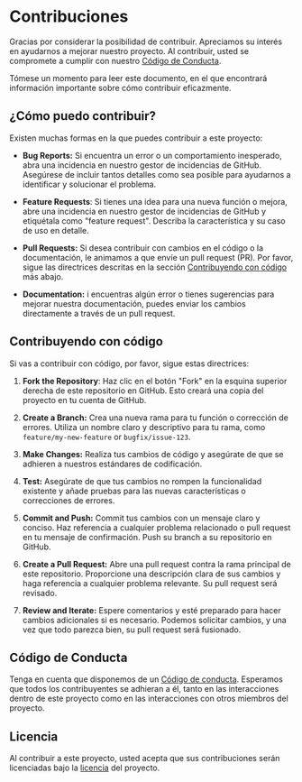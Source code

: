 # Contribuciones

Gracias por considerar la posibilidad de contribuir. Apreciamos su interés en ayudarnos a mejorar nuestro proyecto. Al contribuir, usted se compromete a cumplir con nuestro [Código de Conducta](CODE-OF-CONDUCT.md).

Tómese un momento para leer este documento, en el que encontrará información importante sobre cómo contribuir eficazmente.

## ¿Cómo puedo contribuir?

Existen muchas formas en la que puedes contribuir a este proyecto:

- **Bug Reports:** Si encuentra un error o un comportamiento inesperado, abra una incidencia en nuestro gestor de incidencias de GitHub. Asegúrese de incluir tantos detalles como sea posible para ayudarnos a identificar y solucionar el problema.

- **Feature Requests**: Si tienes una idea para una nueva función o mejora, abre una incidencia en nuestro gestor de incidencias de GitHub y etiquétala como "feature request". Describa la característica y su caso de uso en detalle.

- **Pull Requests:** Si desea contribuir con cambios en el código o la documentación, le animamos a que envíe un pull request (PR). Por favor, sigue las directrices descritas en la sección [Contribuyendo con código](https://github.com/mef-lab/.github/blob/main/CONTRIBUTING.md#contribuyendo-con-c%C3%B3digo) más abajo.

- **Documentation:** i encuentras algún error o tienes sugerencias para mejorar nuestra documentación, puedes enviar los cambios directamente a través de un pull request.

<!-- - **Community Engagement:**Ayude a responder preguntas y a interactuar con otros usuarios y colaboradores en nuestros Debates de GitHub (si corresponde). -->

## Contribuyendo con código

Si vas a contribuir con código, por favor, sigue estas directrices:

1. **Fork the Repository**: Haz clic en el botón "Fork" en la esquina superior derecha de este repositorio en GitHub. Esto creará una copia del proyecto en tu cuenta de GitHub.

2. **Create a Branch:** Crea una nueva rama para tu función o corrección de errores. Utiliza un nombre claro y descriptivo para tu rama, como `feature/my-new-feature` or `bugfix/issue-123`.

3. **Make Changes:** Realiza tus cambios de código y asegúrate de que se adhieren a nuestros estándares de codificación.

4. **Test:** Asegúrate de que tus cambios no rompen la funcionalidad existente y añade pruebas para las nuevas características o correcciones de errores.

5. **Commit and Push:** Commit tus cambios con un mensaje claro y conciso. Haz referencia a cualquier problema relacionado o pull request en tu mensaje de confirmación. Push su branch a su repositorio en GitHub.

6. **Create a Pull Request:** Abre una pull request contra la rama principal de este repositorio. Proporcione una descripción clara de sus cambios y haga referencia a cualquier problema relevante. Su pull request será revisado.

7. **Review and Iterate:** Espere comentarios y esté preparado para hacer cambios adicionales si es necesario. Podemos solicitar cambios, y una vez que todo parezca bien, su pull request será fusionado.

## Código de Conducta

Tenga en cuenta que disponemos de un [Código de conducta](CODE-OF-CONDUCT.md). Esperamos que todos los contribuyentes se adhieran a él, tanto en las interacciones dentro de este proyecto como en las interacciones con otros miembros del proyecto.

## Licencia

Al contribuir a este proyecto, usted acepta que sus contribuciones serán licenciadas bajo la [licencia](LICENSE) del proyecto.
